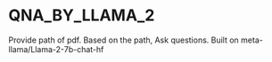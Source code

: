 # QNA_BY_LLAMA_2
Provide path of pdf. Based on the path, Ask questions.
Built on meta-llama/Llama-2-7b-chat-hf
